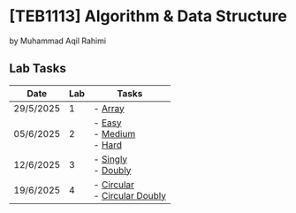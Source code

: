 # **[TEB1113]** Algorithm & Data Structure
by Muhammad Aqil Rahimi

## Lab Tasks

| Date      | Lab | Tasks                                                                                 |
| --------- | --- | ------------------------------------------------------------------------------------- |
| 29/5/2025 | 1   | - [Array](./L1/Array.cpp.cpp)                                                         |
| 05/6/2025 | 2   | - [Easy](./L2/Easy.cpp) <br> - [Medium](./L2/Medium.cpp) <br> - [Hard](./L2/Hard.cpp) |
| 12/6/2025 | 3   | - [Singly](./L3/Singly.cpp) <br> - [Doubly](./L3/Doubly.cpp)                          |
| 19/6/2025 | 4   | - [Circular](./L3/Singly.cpp) <br> - [Circular Doubly](./L3/Doubly.cpp)               |
